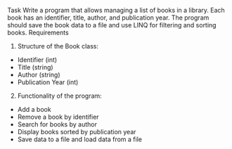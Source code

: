 Task
Write a program that allows managing a list of books in a library. Each book has an identifier, title, author, and publication year. The program should save the book data to a file and use LINQ for filtering and sorting books.
Requirements
1. Structure of the Book class:
- Identifier (int)
- Title (string)
- Author (string)
- Publication Year (int)
2. Functionality of the program:
- Add a book
- Remove a book by identifier
- Search for books by author
- Display books sorted by publication year
- Save data to a file and load data from a file

